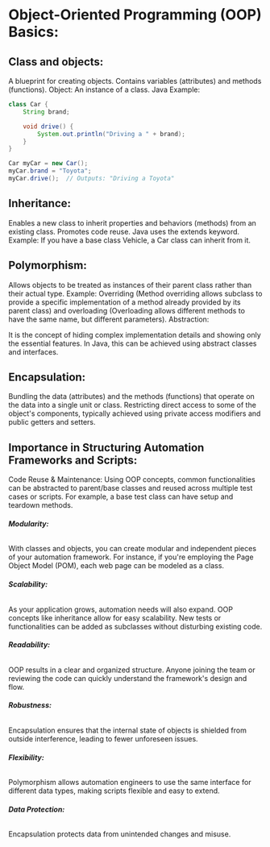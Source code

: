 # Object-Oriented Programming (OOP) Basics:

## Class and objects: 

A blueprint for creating objects. Contains variables (attributes) and methods (functions).
Object: An instance of a class.
Java Example:

```java
class Car { 
    String brand;

    void drive() {
        System.out.println("Driving a " + brand);
    }
}

Car myCar = new Car();
myCar.brand = "Toyota";
myCar.drive();  // Outputs: "Driving a Toyota"
```


## Inheritance:

Enables a new class to inherit properties and behaviors (methods) from an existing class.
Promotes code reuse.
Java uses the extends keyword.
Example: If you have a base class Vehicle, a Car class can inherit from it.

## Polymorphism:

Allows objects to be treated as instances of their parent class rather than their actual type.
Example: Overriding (Method overriding allows subclass to provide a specific implementation of a method already provided by its parent class) and overloading (Overloading allows different methods to have the same name, but different parameters).
Abstraction:

It is the concept of hiding complex implementation details and showing only the essential features.
In Java, this can be achieved using abstract classes and interfaces.

## Encapsulation:

Bundling the data (attributes) and the methods (functions) that operate on the data into a single unit or class.
Restricting direct access to some of the object's components, typically achieved using private access modifiers and public getters and setters.

## Importance in Structuring Automation Frameworks and Scripts:

Code Reuse & Maintenance: Using OOP concepts, common functionalities can be abstracted to parent/base classes and reused across multiple test cases or scripts. For example, a base test class can have setup and teardown methods.

###### **Modularity:** 
With classes and objects, you can create modular and independent pieces of your automation framework. For instance, if you're employing the Page Object Model (POM), each web page can be modeled as a class.

###### **Scalability:** 
As your application grows, automation needs will also expand. OOP concepts like inheritance allow for easy scalability. New tests or functionalities can be added as subclasses without disturbing existing code.

###### **Readability:** 
OOP results in a clear and organized structure. Anyone joining the team or reviewing the code can quickly understand the framework's design and flow.

###### **Robustness:** 
Encapsulation ensures that the internal state of objects is shielded from outside interference, leading to fewer unforeseen issues.

###### **Flexibility:** 
Polymorphism allows automation engineers to use the same interface for different data types, making scripts flexible and easy to extend.

###### **Data Protection:** 
Encapsulation protects data from unintended changes and misuse.